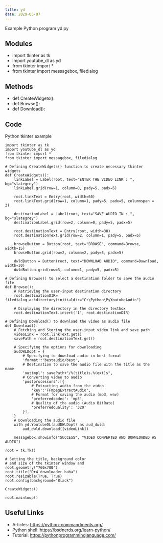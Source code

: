 ```yaml
---
title: yd
date: 2020-05-07
---
```

Example Python program yd.py

## Modules

* import tkinter as tk
* import youtube_dl as yd
* from tkinter import *
* from tkinter import messagebox, filedialog

## Methods

* def CreateWidgets():
* def Browse():
* def Download():

## Code

Python tkinter example

    import tkinter as tk
    import youtube_dl as yd
    from tkinter import *
    from tkinter import messagebox, filedialog
    
    # Defining CreateWidgets() function to create necessary tkinter widgets
    def CreateWidgets():
        linkLabel = Label(root, text="ENTER THE VIDEO LINK : ", bg="slategrey")
        linkLabel.grid(row=1, column=0, pady=5, padx=5)
    
        root.linkText = Entry(root, width=60)
        root.linkText.grid(row=1, column=1, pady=5, padx=5, columnspan = 2)
    
        destinationLabel = Label(root, text="SAVE AUDIO IN : ", bg="slategrey")
        destinationLabel.grid(row=2, column=0, pady=5, padx=5)
    
        root.destinationText = Entry(root, width=38)
        root.destinationText.grid(row=2, column=1, pady=5, padx=5)
    
        browseButton = Button(root, text="BROWSE", command=Browse, width=15)
        browseButton.grid(row=2, column=2, pady=5, padx=5)
    
        dwldButton = Button(root, text="DOWNLOAD AUDIO", command=Download, width=30)
        dwldButton.grid(row=3, column=1, pady=5, padx=5)
    
    # Defining Browse() to select a destination folder to save the audio file
    def Browse():
        # Retrieving the user-input destination directory
        root.destinationDIR= filedialog.askdirectory(initialdir="C:\Python\PyYoutubeAudio")
    
        # Displaying the directory in the directory textbox
        root.destinationText.insert('1', root.destinationDIR)
    
    # Defining Download() to download the video as audio file
    def Download():
        # Fetching and Storing the user-input video link and save path
        videoLink = root.linkText.get()
        savePath = root.destinationText.get()
    
        # Specifying the options for downloading
        audDWLDopt = {
            # Specifying to download audio in best format
            'format':'bestaudio/best',
            # Destination to save the audio file with the title as the name
            'outtmpl': savePath+"/%(title)s.%(ext)s",
            # Converting video to audio
            'postprocessors':[{
                # Extracting audio from the video
                'key':'FFmpegExtractAudio',
                # Format for saving the audio (mp3, wav)
                'preferredcodec': 'mp3',
                # Quality of the audio (Audio BitRate)
                'preferredquality': '320'
            }],
        }
        # Downloading the audio file
        with yd.YoutubeDL(audDWLDopt) as aud_dwld:
            aud_dwld.download([videoLink])
    
        messagebox.showinfo("SUCCESS", "VIDEO CONVERTED AND DOWNLOADED AS AUDIO")
    
    root = tk.Tk()
    
    # Setting the title, background color
    # and size of the tkinter window and
    root.geometry("700x700")
    root.title("Dr4 downloader haha")
    root.resizable(True, True)
    root.config(background="Black")
    
    CreateWidgets()
    
    root.mainloop()
    

## Useful Links

- Articles: https://python-commandments.org/
- Python shell: https://bsdnerds.org/learn-python/
- Tutorial: https://pythonprogramminglanguage.com/

